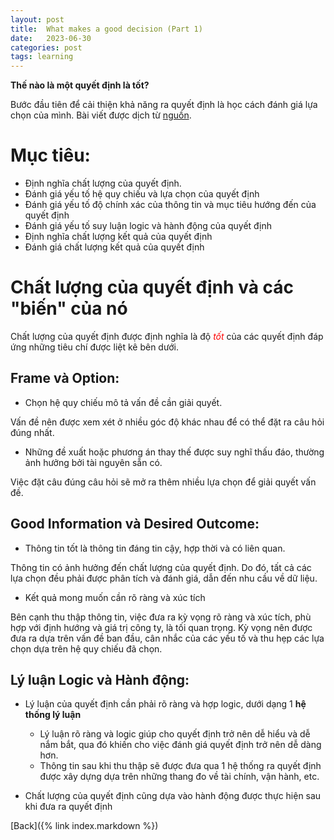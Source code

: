```yaml
---
layout: post
title:  What makes a good decision (Part 1)
date:   2023-06-30
categories: post
tags: learning
---
```


**Thế nào là một quyết định là tốt?**

Bước đầu tiên để cải thiện khả năng ra quyết định là học cách đánh giá lựa chọn của mình. Bài viết được dịch từ [nguồn](https://accentureacademy.csod.com/ui/lms-learning-details/app/course/1fccfafa-5dcb-4bcc-8b9c-2c4cafb84708?isCompletionRedirect=true).

# Mục tiêu:
- Định nghĩa chất lượng của quyết định.
- Đánh giá yếu tố hệ quy chiếu và lựa chọn của quyết định
- Đánh giá yếu tố độ chính xác của thông tin và mục tiêu hướng đến của quyết định
- Đánh giá yếu tố suy luận logic và hành động của quyết định
- Định nghĩa chất lượng kết quả của quyết định
- Đánh giá chất lượng kết quả của quyết định

# Chất lượng của quyết định và các "biến" của nó
<!-- 
Mỗi ngày chúng ta đưa ra hàng ngàn quyết định. Có quyết định đúng, có lựa chọn sai. Và còn gì tốt hơn khi chúng ta có thể nhận định đâu là lựa chọn tốt ngay tại thời điểm cần đưa ra quyết định.

Điều này là càng quan trọng hơn khi những quyết định của chúng ta có ảnh hưởng các kết quả mà chúng ta kỳ vọng. 

Tại công ty vận chuyển đường biển quốc tế Global Coast Adventures (GCA), John - giám đốc hoạch định,  -->

Chất lượng của quyết định được định nghĩa là độ <span style="color: red;">*tốt*</span> của các quyết định đáp ứng những tiêu chí được liệt kê bên dưới.

## Frame và Option:
- Chọn hệ quy chiếu mô tả vấn đề cần giải quyết.

Vấn đề nên được xem xét ở nhiều góc độ khác nhau để có thể đặt ra câu hỏi đúng nhất.

- Những đề xuất hoặc phương án thay thế được suy nghĩ thấu đáo, thường ảnh hưởng bởi tài nguyên sẵn có.

Việc đặt câu đúng câu hỏi sẽ mở ra thêm nhiều lựa chọn để giải quyết vấn đề.

## Good Information và Desired Outcome:
- Thông tin tốt là thông tin đáng tin cậy, hợp thời và có liên quan.

Thông tin có ảnh hưởng đến chất lượng của quyết định. Do đó, tất cả các lựa chọn đều phải được phân tích và đánh giá, dẫn đến nhu cầu về dữ liệu.

- Kết quả mong muốn cần rõ ràng và xúc tích

Bên cạnh thu thập thông tin, việc đưa ra kỳ vọng rõ ràng và xúc tích, phù hợp với định hướng và giá trị công ty, là tối quan trọng. Kỳ vọng nên được đưa ra dựa trên vấn đề ban đầu, cân nhắc của các yếu tố và thu hẹp các lựa chọn dựa trên hệ quy chiếu đã chọn.

## Lý luận Logic và Hành động:
- Lý luận của quyết định cần phải rõ ràng và hợp logic, dưới dạng 1 **hệ thống lý luận**
  - Lý luận rõ ràng và logic giúp cho quyết định trở nên dễ hiểu và dễ nắm bắt, qua đó khiến cho việc đánh giá quyết định trở nên dễ dàng hơn. 
  - Thông tin sau khi thu thập sẽ được đưa qua 1 hệ thống ra quyết định được xây dựng dựa trên những thang đo về tài chính, vận hành, etc. 

- Chất lượng của quyết định cũng dựa vào hành động được thực hiện sau khi đưa ra quyết định

[Back]({% link index.markdown %})